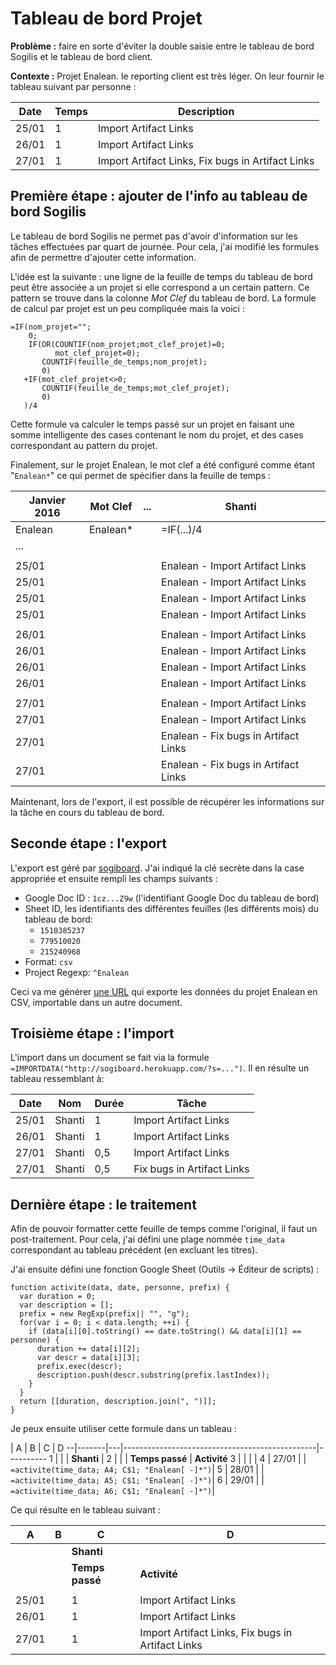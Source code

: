 Tableau de bord Projet
======================

**Problème :** faire en sorte d'éviter la double saisie entre le tableau de bord Sogilis et le tableau de bord client.

**Contexte :** Projet Enalean. le reporting client est très léger. On leur fournir le tableau suivant par personne :

Date  | Temps | Description
----- | ----- | -----------
25/01 |      1| Import Artifact Links
26/01 |      1| Import Artifact Links
27/01 |      1| Import Artifact Links, Fix bugs in Artifact Links


Première étape : ajouter de l'info au tableau de bord Sogilis
-------------------------------------------------------------

Le tableau de bord Sogilis ne permet pas d'avoir d'information sur les tâches effectuées par quart de journée. Pour cela, j'ai modifié les formules afin de permettre d'ajouter cette information.

L'idée est la suivante : une ligne de la feuille de temps du tableau de bord peut être associée a un projet si elle correspond a un certain pattern. Ce pattern se trouve dans la colonne *Mot Clef* du tableau de bord. La formule de calcul par projet est un peu compliquée mais la voici :

    =IF(nom_projet="";
        0;
        IF(OR(COUNTIF(nom_projet;mot_clef_projet)=0;
              mot_clef_projet=0);
           COUNTIF(feuille_de_temps;nom_projet);
           0)
       +IF(mot_clef_projet<>0;
           COUNTIF(feuille_de_temps;mot_clef_projet);
           0)
       )/4

Cette formule va calculer le temps passé sur un projet en faisant une somme intelligente des cases contenant le nom du projet, et des cases correspondant au pattern du projet. 

Finalement, sur le projet Enalean, le mot clef a été configuré comme étant "`Enalean*`" ce qui permet de spécifier dans la feuille de temps :

| Janvier 2016| Mot Clef | ... | Shanti     |
| ----------- | -------- | --- | ---------- |
| Enalean     | Enalean* |     | =IF(...)/4 |
| ...         |
|             |
| 25/01 |  |  | Enalean - Import Artifact Links     |
| 25/01 |  |  | Enalean - Import Artifact Links     |
| 25/01 |  |  | Enalean - Import Artifact Links     |
| 25/01 |  |  | Enalean - Import Artifact Links     |
|       |  |  |                                     |
| 26/01 |  |  | Enalean - Import Artifact Links     |
| 26/01 |  |  | Enalean - Import Artifact Links     |
| 26/01 |  |  | Enalean - Import Artifact Links     |
| 26/01 |  |  | Enalean - Import Artifact Links     |
|       |  |  |                                     |
| 27/01 |  |  | Enalean - Import Artifact Links     |
| 27/01 |  |  | Enalean - Import Artifact Links     |
| 27/01 |  |  | Enalean - Fix bugs in Artifact Links|
| 27/01 |  |  | Enalean - Fix bugs in Artifact Links|

Maintenant, lors de l'export, il est possible de récupérer les informations sur la tâche en cours du tableau de bord.

Seconde étape : l'export
------------------------

L'export est géré par [sogiboard](http://sogiboard.herokuapp.com/). J'ai indiqué la clé secrète dans la case appropriée et ensuite rempli les champs suivants :

- Google Doc ID : `1cz...Z9w` (l'identifiant Google Doc du tableau de bord)
- Sheet ID, les identifiants des différentes feuilles (les différents mois) du tableau de bord:
    - `1510385237`
    - `779510020`
    - `215240968`
- Format: `csv`
- Project Regexp: `^Enalean`

Ceci va me générer [une URL](http://sogiboard.herokuapp.com/?s=293TarMmTs2eVbsckeihz8BPRYvaoYRaTWs3KM9eLECphY981B5JmccnMSNUwCGSZ1EyiMzmPfUaYe1aUpDKARtJ7JtAKi9dzoX74QuR7v9Q8WCzSwtSsu5R1mGy5R42wfTFZtbeyRkUHtYcpZrwDrDaz9wkVSVBEN3M4RV9NiA3Jo2xCA2uB4Bq1FdGTFkncJpp53LNMEUY3sa) qui exporte les données du projet Enalean en CSV, importable dans un autre document.

Troisième étape : l'import
--------------------------

L'import dans un document se fait via la formule `=IMPORTDATA("http://sogiboard.herokuapp.com/?s=...")`. Il en résulte un tableau ressemblant à:

Date  | Nom    | Durée | Tâche
------|--------|-------|-------
25/01 | Shanti |     1 | Import Artifact Links
26/01 | Shanti |     1 | Import Artifact Links
27/01 | Shanti |   0,5 | Import Artifact Links
27/01 | Shanti |   0,5 | Fix bugs in Artifact Links

Dernière étape : le traitement
------------------------------

Afin de pouvoir formatter cette feuille de temps comme l'original, il faut un post-traitement. Pour cela, j'ai défini une plage nommée `time_data` correspondant au tableau précédent (en excluant les titres).

J'ai ensuite défini une fonction Google Sheet (Outils -> Éditeur de scripts) :

    function activite(data, date, personne, prefix) {
      var duration = 0;
      var description = [];
      prefix = new RegExp(prefix|| "", "g");
      for(var i = 0; i < data.length; ++i) {
        if (data[i][0].toString() == date.toString() && data[i][1] == personne) {
          duration += data[i][2];
          var descr = data[i][3];
          prefix.exec(descr);
          description.push(descr.substring(prefix.lastIndex));
        }
      }
      return [[duration, description.join(", ")]];
    }

Je peux ensuite utiliser cette formule dans un tableau :

  | A     | B | C                                              | D
--|-------|---|------------------------------------------------|----------
1 |       |   | **Shanti**                                     |
2 |       |   | **Temps passé**                                | **Activité**
3 |       |   |                                                |
4 | 27/01 |   | `=activite(time_data; A4; C$1; "Enalean[ -]*")`|
5 | 28/01 |   | `=activite(time_data; A5; C$1; "Enalean[ -]*")`|
6 | 29/01 |   | `=activite(time_data; A6; C$1; "Enalean[ -]*")`|

Ce qui résulte en le tableau suivant :


A    | B | C               | D
-----|---|-----------------| -----------
     |   | **Shanti**      |
     |   | **Temps passé** | **Activité**
     |   |                 |
25/01|   |      1          | Import Artifact Links
26/01|   |      1          | Import Artifact Links
27/01|   |      1          | Import Artifact Links, Fix bugs in Artifact Links